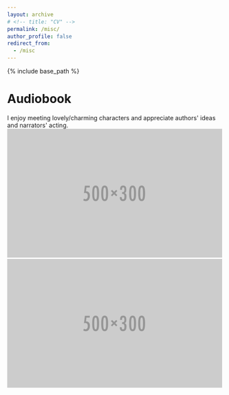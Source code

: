 ```yaml
---
layout: archive
# <!-- title: "CV" -->
permalink: /misc/
author_profile: false
redirect_from:
  - /misc
---
```


{% include base_path %}

Audiobook
======
I enjoy meeting lovely/charming characters and appreciate authors' ideas and narrators' acting.<br/>
<img src='/images/500x300.png'> <img src='/images/500x300.png'>


<!-- This is an item in your portfolio. It can be have images or nice text. If you name the file .md, it will be parsed as markdown. If you name the file .html, it will be parsed as HTML.  -->
